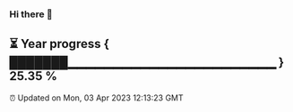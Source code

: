 ### Hi there 👋
⏳ Year progress { ███████▁▁▁▁▁▁▁▁▁▁▁▁▁▁▁▁▁▁▁▁▁▁▁ } 25.35 %
---
⏰ Updated on Mon, 03 Apr 2023 12:13:23 GMT

